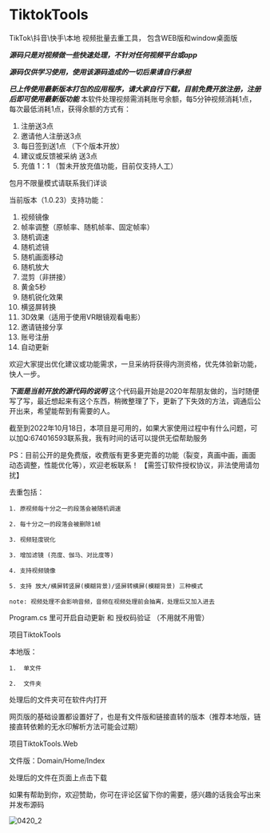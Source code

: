 # TiktokTools
TikTok\抖音\快手\本地  视频批量去重工具， 包含WEB版和window桌面版

***源码只是对视频做一些快速处理，不针对任何视频平台或app***

***源码仅供学习使用，使用该源码造成的一切后果请自行承担***

***已上传使用最新版本打包的应用程序，请大家自行下载，目前免费开放注册，注册后即可使用最新版功能***
本软件处理视频需消耗账号余额，每5分钟视频消耗1点，每次最低消耗1点，获得余额的方式有：
1. 注册送3点
2. 邀请他人注册送3点
3. 每日签到送1点 （下个版本开放）
4. 建议或反馈被采纳 送3点
5. 充值 1：1 （暂未开放充值功能，目前仅支持人工）
   
包月不限量模式请联系我们详谈

当前版本（1.0.23）支持功能：
1. 视频镜像
2. 帧率调整（原帧率、随机帧率、固定帧率）
3. 随机调速
4. 随机滤镜
5. 随机画面移动
6. 随机放大
7. 混剪（非拼接）
8. 黄金5秒
9. 随机锐化效果
10. 横竖屏转换
11. 3D效果（适用于使用VR眼镜观看电影）
12. 邀请链接分享
13. 账号注册
14. 自动更新

欢迎大家提出优化建议或功能需求，一旦采纳将获得内测资格，优先体验新功能，快人一步。

***下面是当前开放的源代码的说明***
这个代码最开始是2020年帮朋友做的，当时随便写了写，最近想起来有这个东西，稍微整理了下，更新了下失效的方法，调通后公开出来，希望能帮到有需要的人。


截至到2022年10月18日，本项目是可用的，如果大家使用过程中有什么问题，可以加Q:674016593联系我，我有时间的话可以提供无偿帮助服务

PS：目前公开的是免费版，收费版有更多更完善的功能（裂变，真画中画，画面动态调整，性能优化等），欢迎老板联系！ 【需签订软件授权协议，非法使用请勿扰】


去重包括：

    1. 原视频每十分之一的段落会被随机调速
    
    2. 每十分之一的段落会被删除1帧
    
    3. 视频轻度锐化
    
    3. 增加滤镜 (亮度、伽马、对比度等)
    
    4. 支持视频镜像
    
    5. 支持 放大/横屏转竖屏(模糊背景)/竖屏转横屏(模糊背景) 三种模式
    
    note: 视频处理不会影响音频，音频在视频处理前会抽离，处理后又加入进去
    

Program.cs 里可开启自动更新 和 授权码验证 （不用就不用管）



项目TiktokTools
    
本地版：

    1.  单文件
    
    2.  文件夹
    
处理后的文件夹可在软件内打开


网页版的基础设置都设置好了，也是有文件版和链接直转的版本（推荐本地版，链接直转依赖的无水印解析方法可能会过期）

项目TiktokTools.Web


文件版：Domain/Home/Index


处理后的文件在页面上点击下载


如果有帮助到你，欢迎赞助，你可在评论区留下你的需要，感兴趣的话我会写出来并发布源码

![0420_2](https://user-images.githubusercontent.com/28473201/196385832-82d0a24e-9c41-41ab-b968-f1c055f73228.jpg)

